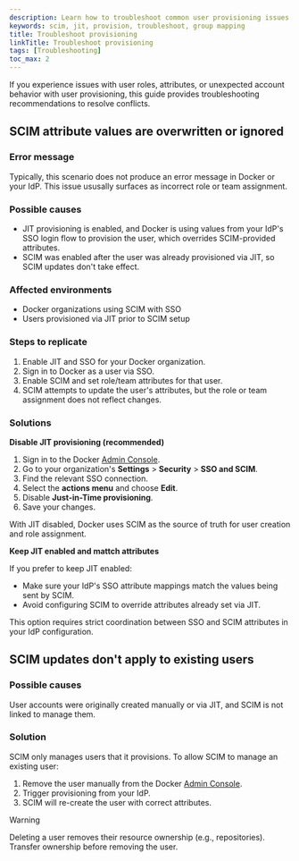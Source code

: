 ```yaml
---
description: Learn how to troubleshoot common user provisioning issues.
keywords: scim, jit, provision, troubleshoot, group mapping
title: Troubleshoot provisioning
linkTitle: Troubleshoot provisioning
tags: [Troubleshooting]
toc_max: 2
---
```


If you experience issues with user roles, attributes, or unexpected account
behavior with user provisioning, this guide provides troubleshooting
recommendations to resolve conflicts.

## SCIM attribute values are overwritten or ignored

### Error message

Typically, this scenario does not produce an error message in Docker or your
IdP. This issue ususally surfaces as incorrect role or team assignment.

### Possible causes

- JIT provisioning is enabled, and Docker is using values from your IdP's
SSO login flow to provision the user, which overrides
SCIM-provided attributes.
- SCIM was enabled after the user was already provisioned via JIT, so SCIM
updates don't take effect.

### Affected environments

- Docker organizations using SCIM with SSO
- Users provisioned via JIT prior to SCIM setup

### Steps to replicate

1. Enable JIT and SSO for your Docker organization.
1. Sign in to Docker as a user via SSO.
1. Enable SCIM and set role/team attributes for that user.
1. SCIM attempts to update the user's attributes, but the role or team
assignment does not reflect changes.

### Solutions

**Disable JIT provisioning (recommended)**

1. Sign in to the Docker [Admin Console](app.docker.com/admin).
1. Go to your organization's **Settings** > **Security** > **SSO and SCIM**.
1. Find the relevant SSO connection.
1. Select the **actions menu** and choose **Edit**.
1. Disable **Just-in-Time provisioning**.
1. Save your changes.

With JIT disabled, Docker uses SCIM as the source of truth for user creation
and role assignment.

**Keep JIT enabled and mattch attributes**

If you prefer to keep JIT enabled:

- Make sure your IdP's SSO attribute mappings match the values being sent
by SCIM.
- Avoid configuring SCIM to override attributes already set via JIT.

This option requires strict coordination between SSO and SCIM attributes
in your IdP configuration.

## SCIM updates don't apply to existing users

### Possible causes

User accounts were originally created manually or via JIT, and SCIM is not
linked to manage them.

### Solution

SCIM only manages users that it provisions. To allow SCIM to manage an
existing user:

1. Remove the user manually from the Docker [Admin Console](app.docker.com/admin).
1. Trigger provisioning from your IdP.
1. SCIM will re-create the user with correct attributes.

> [!WARNING]
>
> Deleting a user removes their resource ownership (e.g., repositories).
Transfer ownership before removing the user.